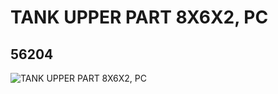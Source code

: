 # TANK UPPER PART 8X6X2, PC
## 56204
![TANK UPPER PART 8X6X2, PC](https://lc-www-live-s.legocdn.com/media/bricks/5/2/4293977.jpg)